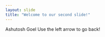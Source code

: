 ```yaml
---
layout: slide
title: "Welcome to our second slide!"
---
```

Ashutosh Goel
Use the left arrow to go back!
